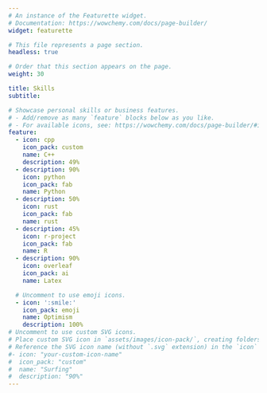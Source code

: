 ```yaml
---
# An instance of the Featurette widget.
# Documentation: https://wowchemy.com/docs/page-builder/
widget: featurette

# This file represents a page section.
headless: true

# Order that this section appears on the page.
weight: 30

title: Skills
subtitle:

# Showcase personal skills or business features.
# - Add/remove as many `feature` blocks below as you like.
# - For available icons, see: https://wowchemy.com/docs/page-builder/#icons
feature:
  - icon: cpp
    icon_pack: custom
    name: C++
    description: 49%
  - description: 90%
    icon: python
    icon_pack: fab
    name: Python
  - description: 50%
    icon: rust
    icon_pack: fab
    name: rust
  - description: 45%
    icon: r-project
    icon_pack: fab
    name: R
  - description: 90%
    icon: overleaf
    icon_pack: ai
    name: Latex

  # Uncomment to use emoji icons.
  - icon: ':smile:'
    icon_pack: emoji
    name: Optimism
    description: 100%
# Uncomment to use custom SVG icons.
# Place custom SVG icon in `assets/images/icon-pack/`, creating folders if necessary.
# Reference the SVG icon name (without `.svg` extension) in the `icon` field.
#- icon: "your-custom-icon-name"
#  icon_pack: "custom"
#  name: "Surfing"
#  description: "90%"
---
```

